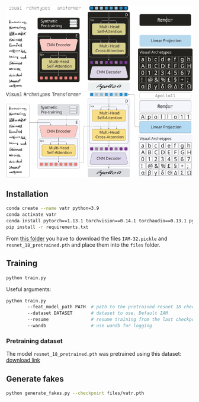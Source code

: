 ![test](https://raw.githubusercontent.com/aimagelab/VATr/main/files/model_dark.svg?token=GHSAT0AAAAAACAMD5YCAVEL7PVSY3P7GCPYZA4G4VQ#gh-dark-mode-only)
![test](https://raw.githubusercontent.com/aimagelab/VATr/main/files/model_light.svg?token=GHSAT0AAAAAACAMD5YCN4YSZAHKMDD3Z4RUZA4G46A#gh-light-mode-only)

## Installation

```bash
conda create --name vatr python=3.9
conda activate vatr
conda install pytorch==1.13.1 torchvision==0.14.1 torchaudio==0.13.1 pytorch-cuda=11.7 -c pytorch -c nvidia
pip install -r requirements.txt
```

From [this folder](https://drive.google.com/drive/folders/1FGJe2uCuK8T9HrFzY_Zc-KMIo0oPJGGY?usp=share_link) you have to download the files `IAM-32.pickle` and `resnet_18_pretrained.pth` and place them into the `files` folder.

## Training

```bash
python train.py
```
Useful arguments:
```bash
python train.py
        --feat_model_path PATH  # path to the pretrained resnet 18 checkpoint. If none, the resnet will be trained from scratch
        --dataset DATASET       # dataset to use. Default IAM
        --resume                # resume training from the last checkpoint with the same name
        --wandb                 # use wandb for logging
```

### Pretraining dataset
The model `resnet_18_pretrained.pth` was pretrained using this dataset: [download link](https://drive.google.com/drive/folders/1Xs_rR0EWt09-K6vmlvAI8pwsrmHSknC8?usp=share_link)

## Generate fakes

```bash
python generate_fakes.py --checkpoint files/vatr.pth
```
